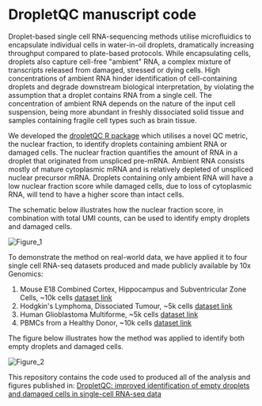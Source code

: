 # DropletQC manuscript code

Droplet-based single cell RNA-sequencing methods utilise microfluidics to encapsulate individual cells in water-in-oil droplets, dramatically increasing throughput compared to plate-based protocols. While encapsulating cells, droplets also capture cell-free "ambient" RNA, a complex mixture of transcripts released from damaged, stressed or dying cells. High concentrations of ambient RNA hinder identification of cell-containing droplets and degrade downstream biological interpretation, by violating the assumption that a droplet contains RNA from a single cell. The concentration of ambient RNA depends on the nature of the input cell suspension, being more abundant in freshly dissociated solid tissue and samples containing fragile cell types such as brain tissue.

We developed the [dropletQC R package](https://waltermuskovic.github.io/dropletQC/ "dropletQC R package") which utilises a novel QC metric, the nuclear fraction, to  identify droplets containing ambient RNA or damaged cells. The nuclear fraction quantifies the amount of RNA in a droplet that originated from unspliced pre-mRNA. Ambient RNA consists mostly of mature cytoplasmic mRNA and is relatively depleted of unspliced nuclear precursor mRNA. Droplets containing only ambient RNA will have a low nuclear fraction score while damaged cells, due to loss of cytoplasmic RNA, will tend to have a higher score than intact cells.

The schematic below illustrates how the nuclear fraction score, in combination with total UMI counts, can be used to identify empty droplets and damaged cells.

![Figure_1](https://github.com/powellgenomicslab/DropletQC/raw/main/figures/Figure_1.png)

To demonstrate the method on real-world data, we have applied it to four single cell RNA-seq datasets produced and made publicly available by 10x Genomics:

1. Mouse E18 Combined Cortex, Hippocampus and Subventricular Zone Cells, ~10k cells [dataset link](https://support.10xgenomics.com/single-cell-gene-expression/datasets/4.0.0/SC3_v3_NextGem_DI_Neuron_10K "dataset link")
2. Hodgkin's Lymphoma, Dissociated Tumour, ~5k cells [dataset link](https://support.10xgenomics.com/single-cell-gene-expression/datasets/4.0.0/Parent_NGSC3_DI_HodgkinsLymphoma "dataset link")
3. Human Glioblastoma Multiforme, ~5k cells [dataset link](https://support.10xgenomics.com/single-cell-gene-expression/datasets/4.0.0/Parent_SC3v3_Human_Glioblastoma "dataset link")
4. PBMCs from a Healthy Donor, ~10k cells [dataset link](https://support.10xgenomics.com/single-cell-gene-expression/datasets/4.0.0/Parent_NGSC3_DI_PBMC "dataset link")

The figure below illustrates how the method was applied to identify both empty droplets and damaged cells.

![Figure_2](https://github.com/powellgenomicslab/DropletQC/raw/main/figures/Figure_2.png)

This repository contains the code used to produced all of the analysis and figures published in:
[DropletQC: improved identification of empty droplets and damaged cells in single-cell RNA-seq data](https://doi.org/10.1101/2021.08.02.454717)
